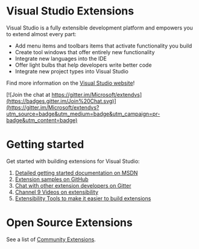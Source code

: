 # Visual Studio Extensions

Visual Studio is a fully extensible development platform and  empowers you to extend almost every part:

* Add menu items and toolbars items that activate functionality you build
* Create tool windows that offer entirely new functionality
* Integrate new languages into the IDE
* Offer light bulbs that help developers write better code
* Integrate new project types into Visual Studio
 
Find more information on the [Visual Studio website](http://aka.ms/extendvs)!

[![Join the chat at https://gitter.im/Microsoft/extendvs](https://badges.gitter.im/Join%20Chat.svg)](https://gitter.im/Microsoft/extendvs?utm_source=badge&utm_medium=badge&utm_campaign=pr-badge&utm_content=badge)

# Getting started

Get started with building extensions for Visual Studio:

1. [Detailed getting started documentation on MSDN](http://aka.ms/xl6mz9)
2. [Extension samples on GitHub](http://aka.ms/j11bl6)
3. [Chat with other extension developers on Gitter](http://aka.ms/n5irj8)
4. [Channel 9 Videos on extensibility](http://aka.ms/e5tc28)
5. [Extensibility Tools to make it easier to build extensions](http://aka.ms/lcgbsr) 

# Open Source Extensions
See a list of [Community Extensions](CommunityExtensions.md).
